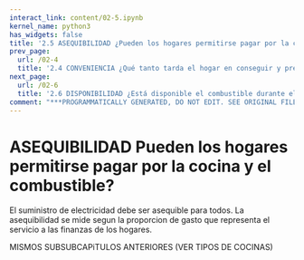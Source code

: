 ```yaml
---
interact_link: content/02-5.ipynb
kernel_name: python3
has_widgets: false
title: '2.5 ASEQUIBILIDAD ¿Pueden los hogares permitirse pagar por la cocina y el combustible?'
prev_page:
  url: /02-4
  title: '2.4 CONVENIENCIA ¿Qué tanto tarda el hogar en conseguir y preparar el combustible y la cocina?'
next_page:
  url: /02-6
  title: '2.6 DISPONIBILIDAD ¿Está disponible el combustible durante el año?'
comment: "***PROGRAMMATICALLY GENERATED, DO NOT EDIT. SEE ORIGINAL FILES IN /content***"
---
```


# ASEQUIBILIDAD Pueden los hogares permitirse pagar por la cocina y el combustible?
El suministro de electricidad debe ser asequible para todos. La asequibilidad se mide segun la proporcion de gasto que representa el servicio a las finanzas de los hogares.

MISMOS SUBSUBCAPiTULOS ANTERIORES (VER TIPOS DE COCINAS)

